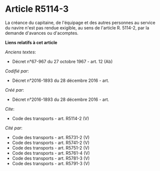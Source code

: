 # Article R5114-3

La créance du capitaine, de l'équipage et des autres personnes au service du navire n'est pas rendue exigible, au sens de
l'article R. 5114-2, par la demande d'avances ou d'acomptes.

**Liens relatifs à cet article**

_Anciens textes_:

  - Décret n°67-967 du 27 octobre 1967 - art. 12 (Ab)

_Codifié par_:

  - Décret n°2016-1893 du 28 décembre 2016 - art.

_Créé par_:

  - Décret n°2016-1893 du 28 décembre 2016 - art.

_Cite_:

  - Code des transports - art. R5114-2 (V)

_Cité par_:

  - Code des transports - art. R5731-2 (V)
  - Code des transports - art. R5741-2 (V)
  - Code des transports - art. R5751-2 (V)
  - Code des transports - art. R5761-4 (V)
  - Code des transports - art. R5781-3 (V)
  - Code des transports - art. R5791-3 (V)
